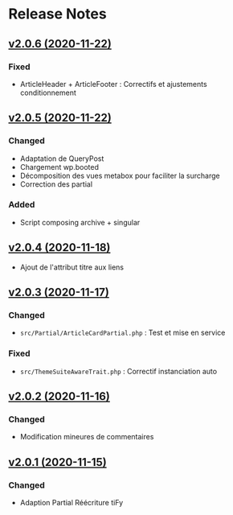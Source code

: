 # Release Notes

## [v2.0.6 (2020-11-22)](https://svn.tigreblanc.fr/presstify-plugins/theme-suite/tags/2.0.6...v2.0.6)

### Fixed 

- ArticleHeader + ArticleFooter : Correctifs et ajustements conditionnement

## [v2.0.5 (2020-11-22)](https://svn.tigreblanc.fr/presstify-plugins/theme-suite/tags/2.0.5...v2.0.5)

### Changed 

- Adaptation de QueryPost
- Chargement wp.booted
- Décomposition des vues metabox pour faciliter la surcharge
- Correction des partial

### Added

- Script composing archive + singular

## [v2.0.4 (2020-11-18)](https://svn.tigreblanc.fr/presstify-plugins/theme-suite/tags/2.0.4...v2.0.4)

- Ajout de l'attribut titre aux liens

## [v2.0.3 (2020-11-17)](https://svn.tigreblanc.fr/presstify-plugins/theme-suite/tags/2.0.3...v2.0.3)

### Changed

- `src/Partial/ArticleCardPartial.php` : Test et mise en service

### Fixed 

- `src/ThemeSuiteAwareTrait.php` : Correctif instanciation auto

## [v2.0.2 (2020-11-16)](https://svn.tigreblanc.fr/presstify-plugins/theme-suite/tags/2.0.2...v2.0.2)

### Changed

- Modification mineures de commentaires

## [v2.0.1 (2020-11-15)](https://svn.tigreblanc.fr/presstify-plugins/theme-suite/tags/2.0.1...v2.0.1)

### Changed

- Adaption Partial Réécriture tiFy
